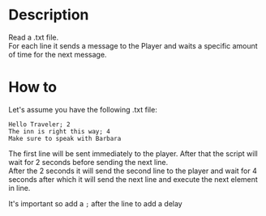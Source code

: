 # Description
Read a .txt file.<br>
For each line it sends a message to the Player and waits a specific amount of time for the next message.

# How to
Let's assume you have the following .txt file:
```text
Hello Traveler; 2
The inn is right this way; 4
Make sure to speak with Barbara
```
The first line will be sent immediately to the player. After that the script will wait for 2 seconds before sending the next line.
<br>
After the 2 seconds it will send the second line to the player and wait for 4 seconds after which it will send the next line and execute the next element in line.

It's important so add a ``;`` after the line to add a delay
